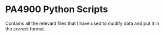 # PA4900 Python Scripts
Contains all the relevant files that I have used to modify data and put it in the correct format.
